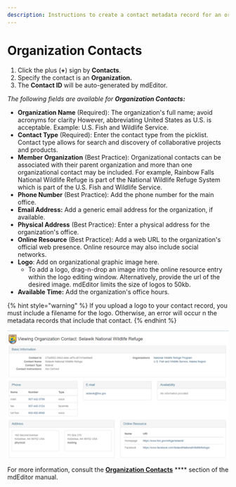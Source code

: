 ```yaml
---
description: Instructions to create a contact metadata record for an organization
---
```


# Organization Contacts

1. Click the plus (**+**) sign by **Contacts**.
2. Specify the contact is an **Organization.**
3. The **Contact ID** will be auto-generated by mdEditor.

_The following fields are available for **Organization Contacts:**_

* **Organization Name** (Required): The organization's full name; avoid acronyms for clarity However, abbreviating United States as U.S. is acceptable. Example: U.S. Fish and Wildlife Service.
* **Contact Type** (Required): Enter the contact type from the picklist.  Contact type allows for search and discovery of collaborative projects and products.
* **Member Organization** (Best Practice):  Organizational contacts can be associated with their parent organization and more than one organizational contact may be included.  For example, Rainbow Falls National Wildlife Refuge is part of the National Wildlife Refuge System which is part of the U.S. Fish and Wildlife Service.
* **Phone Number** (Best Practice): Add the phone number for the main office.
* **Email Address:** Add a generic email address for the organization, if available.
* **Physical Address** (Best Practice): Enter a physical address for the organization's office.
* **Online Resource** (Best Practice): Add a web URL to the organization's official web presence. Online resource may also include social networks.
* **Logo**:  Add on organizational graphic image here.
  * To add a logo, drag-n-drop an image into the online resource entry within the logo editing window.  Alternatively, provide the url of the desired image. mdEditor limits the size of logos to 50kb.&#x20;
* **Available Time:**  Add the organization's office hours.

{% hint style="warning" %}
If you upload a logo to your contact record, you must include a filename for the logo. Otherwise, an error will occur n the metadata records that include that contact.
{% endhint %}

![Example organization contact with excellent metadata!](<../.gitbook/assets/image (40).png>)

For more information, consult the [**Organization Contacts**](https://adiwg.gitbooks.io/mdeditor/content/contact/new/organization.html) **** section of the mdEditor manual.
